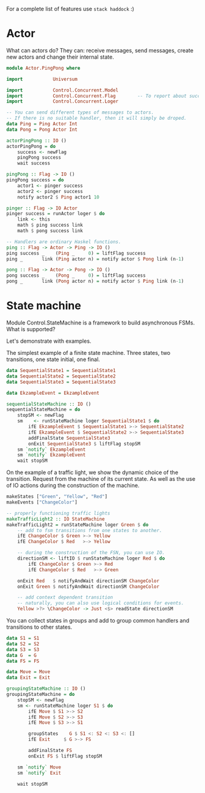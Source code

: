
For a complete list of features use `stack haddock` :) 

# Actor

What can actors do? They can: receive messages, send messages, create new actors and change their internal state.

```haskell
module Actor.PingPong where

import           Universum

import           Control.Concurrent.Model
import           Control.Concurrent.Flag        -- To report about successful completion.
import           Control.Concurrent.Loger

-- You can send different types of messages to actors.
-- If there is no suitable handler, then it will simply be droped.
data Ping = Ping Actor Int
data Pong = Pong Actor Int

actorPingPong :: IO ()
actorPingPong = do
    success <- newFlag
    pingPong success
    wait success

pingPong :: Flag -> IO ()
pingPong success = do 
    actor1 <- pinger success
    actor2 <- pinger success
    notify actor2 $ Ping actor1 10

pinger :: Flag -> IO Actor
pinger success = runActor loger $ do
    link <- this
    math $ ping success link
    math $ pong success link

-- Handlers are ordinary Haskel functions.
ping :: Flag -> Actor -> Ping -> IO ()
ping success _    (Ping _     0) = liftFlag success
ping _       link (Ping actor n) = notify actor $ Pong link (n-1)

pong :: Flag -> Actor -> Pong -> IO ()
pong success _    (Pong _     0) = liftFlag success
pong _       link (Pong actor n) = notify actor $ Ping link (n-1)
```

# State machine

Module Control.StateMachine is a framework to build asynchronous FSMs. What is supported?

Let's demonstrate with examples.

The simplest example of a finite state machine. Three states, two transitions, one state initial, one final.

```haskell
data SequentialState1 = SequentialState1
data SequentialState2 = SequentialState2
data SequentialState3 = SequentialState3

data EkzampleEvent = EkzampleEvent

sequentialStateMachine :: IO ()
sequentialStateMachine = do
    stopSM <- newFlag
    sm    <- runStateMachine loger SequentialState1 $ do
        ifE EkzampleEvent $ SequentialState1 >-> SequentialState2
        ifE EkzampleEvent $ SequentialState2 >-> SequentialState3
        addFinalState SequentialState3
        onExit SequentialState3 $ liftFlag stopSM
    sm `notify` EkzampleEvent
    sm `notify` EkzampleEvent
    wait stopSM
```

On the example of a traffic light, we show the dynamic choice of the transition.
Request from the machine of its current state.
As well as the use of IO actions during the construction of the machine.

```haskell
makeStates ["Green", "Yellow", "Red"]
makeEvents ["ChangeColor"]

-- properly functioning traffic lights
makeTrafficLight2 :: IO StateMachine
makeTrafficLight2 = runStateMachine loger Green $ do
    -- add to fsm transitions from one states to another.
    ifE ChangeColor $ Green >-> Yellow
    ifE ChangeColor $ Red   >-> Yellow

    -- during the construction of the FSN, you can use IO.
    directionSM <- liftIO $ runStateMachine loger Red $ do
        ifE ChangeColor $ Green >-> Red
        ifE ChangeColor $ Red   >-> Green

    onExit Red   $ notifyAndWait directionSM ChangeColor
    onExit Green $ notifyAndWait directionSM ChangeColor

    -- add context dependent transition
    -- naturally, you can also use logical conditions for events.
    Yellow >?> \ChangeColor -> Just <$> readState directionSM
```

You can collect states in groups and add to group common handlers and transitions to other states.

```haskell
data S1 = S1
data S2 = S2
data S3 = S3
data G  = G
data FS = FS

data Move = Move
data Exit = Exit

groupingStateMachine :: IO ()
groupingStateMachine = do
    stopSM <- newFlag
    sm <- runStateMachine loger S1 $ do
        ifE Move $ S1 >-> S2
        ifE Move $ S2 >-> S3
        ifE Move $ S3 >-> S1

        groupStates    G $ S1 <: S2 <: S3 <: []
        ifE Exit     $ G >-> FS

        addFinalState FS
        onExit FS $ liftFlag stopSM

    sm `notify` Move
    sm `notify` Exit

    wait stopSM
```